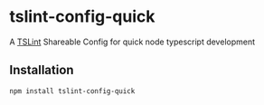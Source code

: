 # tslint-config-quick

A [TSLint](https://palantir.github.io/tslint/) Shareable Config for quick node typescript development

## Installation

```bash
npm install tslint-config-quick
```
